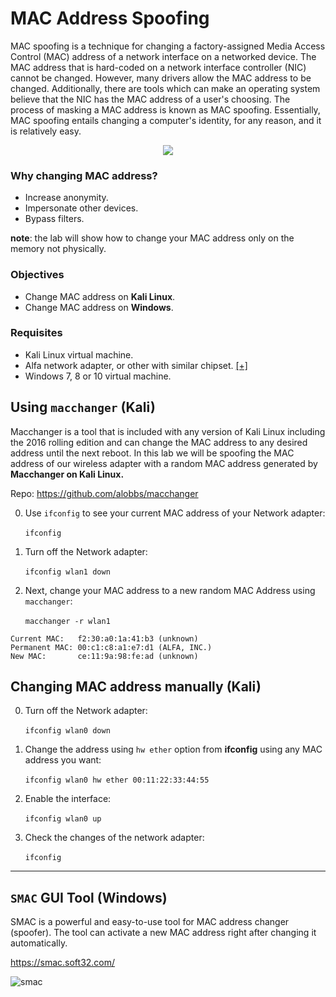 # MAC Address Spoofing
MAC spoofing is a technique for changing a factory-assigned Media Access Control (MAC) address of a network interface on a networked device. The MAC address that is hard-coded on a network interface controller (NIC) cannot be changed. However, many drivers allow the MAC address to be changed. Additionally, there are tools which can make an operating system believe that the NIC has the MAC address of a user's choosing. The process of masking a MAC address is known as MAC spoofing. Essentially, MAC spoofing entails changing a computer's identity, for any reason, and it is relatively easy.

<p align="center">
  <img src="https://d5ngkkf53wl41.cloudfront.net/tutorials/ethical-hacking/mac-address-spoofing.png" />
</p>

### Why changing MAC address?
* Increase anonymity.
* Impersonate other devices.
* Bypass filters.

**note**: the lab will show how to change your MAC address only on the memory not physically.

### Objectives
* Change MAC address on **Kali Linux**.
* Change MAC address on **Windows**.

### Requisites
* Kali Linux virtual machine.
* Alfa network adapter, or other with similar chipset. [[+]](https://kennyvn.com/best-wireless-adapters-kali-linux/)
* Windows 7, 8 or 10 virtual machine.

## Using `macchanger` (Kali)
Macchanger is a tool that is included with any version of Kali Linux including the 2016 rolling edition and can change the MAC address to any desired address until the next reboot. In this lab we will be spoofing the MAC address of our wireless adapter with a random MAC address generated by **Macchanger on Kali Linux.**

Repo: https://github.com/alobbs/macchanger

0. Use `ifconfig` to see your current MAC address of your Network adapter:<br><br>
`ifconfig`

1. Turn off the Network adapter:<br><br>
`ifconfig wlan1 down`

2. Next, change your MAC address to a new random MAC Address using `macchanger`:<br><br>
`macchanger -r wlan1`

```
Current MAC:   f2:30:a0:1a:41:b3 (unknown)
Permanent MAC: 00:c1:c8:a1:e7:d1 (ALFA, INC.)
New MAC:       ce:11:9a:98:fe:ad (unknown)
```

## Changing MAC address manually (Kali)
0. Turn off the Network adapter:<br><br>
`ifconfig wlan0 down`

1. Change the address using `hw ether` option from **ifconfig** using any MAC address you want:<br><br>
`ifconfig wlan0 hw ether 00:11:22:33:44:55`

2. Enable the interface:<br><br>
`ifconfig wlan0 up`

3. Check the changes of the network adapter:<br><br>
`ifconfig`

***
## `SMAC` GUI Tool (Windows)
SMAC is a powerful and easy-to-use tool for MAC address changer (spoofer). The tool can activate a new MAC address right after changing it automatically.

https://smac.soft32.com/

![smac](https://thegeekpage.com/wp-content/uploads/2016/05/mac-address-changer-tool.gif)
